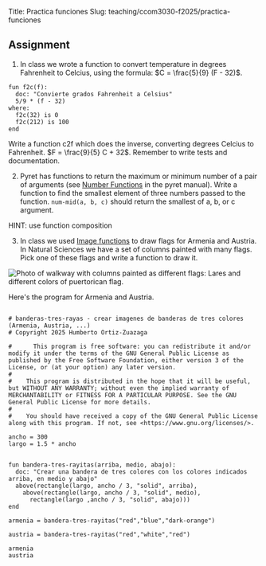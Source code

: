 Title: Practica funciones
Slug: teaching/ccom3030-f2025/practica-funciones

## Assignment

1) In class we wrote a function to convert temperature in degrees
Fahrenheit to Celcius, using the formula: $C = \frac{5}{9} (F - 32)$.

```
fun f2c(f):
  doc: "Convierte grados Fahrenheit a Celsius"
  5/9 * (f - 32)
where:
  f2c(32) is 0
  f2c(212) is 100
end
```

Write a function c2f which does the inverse, converting degrees
Celcius to Fahrenheit. $F = \frac{9}{5} C + 32$. Remember to write
tests and documentation.

2) Pyret has functions to return the maximum or minimum number of a
pair of arguments (see [Number
Functions](https://pyret.org/docs/latest/numbers.html#%28part._.Number_.Functions%29)
in the pyret manual). Write a function to find the smallest element of
three numbers passed to the function. `num-mid(a, b, c)` should return
the smallest of a, b, or c argument.

HINT: use function composition

3) In class we used [Image functions](https://pyret.org/docs/latest/image.html) to draw flags for Armenia and
Austria. In Natural Sciences we have a set of columns painted with
many flags. Pick one of these flags and write a function to draw it.

![Photo of walkway with columns painted as different flags: Lares and different colors of puertorican flag.]({static}/images/banderas.jpg)

Here's the program for Armenia and Austria.

```

# banderas-tres-rayas - crear imagenes de banderas de tres colores (Armenia, Austria, ...)
# Copyright 2025 Humberto Ortiz-Zuazaga

#      This program is free software: you can redistribute it and/or modify it under the terms of the GNU General Public License as published by the Free Software Foundation, either version 3 of the License, or (at your option) any later version.
#
#    This program is distributed in the hope that it will be useful, but WITHOUT ANY WARRANTY; without even the implied warranty of MERCHANTABILITY or FITNESS FOR A PARTICULAR PURPOSE. See the GNU General Public License for more details.
#
#    You should have received a copy of the GNU General Public License along with this program. If not, see <https://www.gnu.org/licenses/>. 

ancho = 300
largo = 1.5 * ancho


fun bandera-tres-rayitas(arriba, medio, abajo):
  doc: "Crear una bandera de tres colores con los colores indicados arriba, en medio y abajo"
  above(rectangle(largo, ancho / 3, "solid", arriba), 
    above(rectangle(largo, ancho / 3, "solid", medio),
      rectangle(largo ,ancho / 3, "solid", abajo)))
end

armenia = bandera-tres-rayitas("red","blue","dark-orange")

austria = bandera-tres-rayitas("red","white","red")

armenia
austria
```
